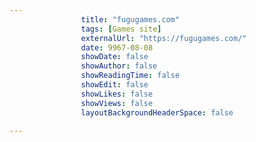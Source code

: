 ---
                title: "fugugames.com"
                tags: [Games site]
                externalUrl: "https://fugugames.com/"
                date: 9967-08-08
                showDate: false
                showAuthor: false
                showReadingTime: false
                showEdit: false
                showLikes: false
                showViews: false
                layoutBackgroundHeaderSpace: false
                ---
